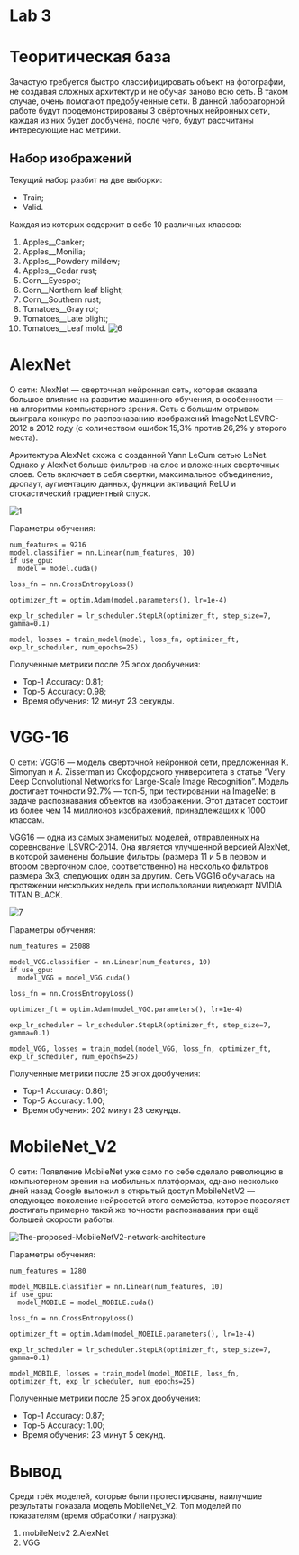 # Lab 3
# Теоритическая база
Зачастую требуется быстро классифицировать объект на фотографии, не создавая сложных архитектур и не обучая заново всю сеть. В таком случае, очень помогают предобученные сети. 
В данной лабораторной работе будут продемонстрированы 3 свёрточных нейронных сети, каждая из них будет дообучена, после чего, будут рассчитаны интересующие нас метрики.
## Набор изображений
Текущий набор разбит на две выборки:
 * Train;
 * Valid.
 
Каждая из которых содержит в себе 10 различных классов:
1. Apples__Canker;
2. Apples__Monilia;
3. Apples__Powdery mildew;
4. Apples__Сedar rust;
5. Corn__Eyespot;
6. Corn__Northern leaf blight;
7. Corn__Southern rust;
8. Tomatoes__Gray rot;
9. Tomatoes__Late blight;
10. Tomatoes__Leaf mold.
![6](https://user-images.githubusercontent.com/82668230/205057629-c4a4c0f1-af1b-4e70-b334-0a6184a42a20.jpg)

# AlexNet
О сети: AlexNet — сверточная нейронная сеть, которая оказала большое влияние на развитие машинного обучения, в особенности — на алгоритмы компьютерного зрения. Сеть с большим отрывом выиграла конкурс по распознаванию изображений ImageNet LSVRC-2012 в 2012 году (с количеством ошибок 15,3% против 26,2% у второго места).

Архитектура AlexNet схожа с созданной Yann LeCum сетью LeNet. Однако у AlexNet больше фильтров на слое и вложенных сверточных слоев. Сеть включает в себя свертки, максимальное объединение, дропаут, аугментацию данных, функции активаций ReLU и стохастический градиентный спуск.

![1](https://user-images.githubusercontent.com/82668230/205058643-81e36989-dae1-49b6-b827-a8dccd975cbb.png)

Параметры обучения:
  ```
num_features = 9216
model.classifier = nn.Linear(num_features, 10)
if use_gpu:
    model = model.cuda()

loss_fn = nn.CrossEntropyLoss()

optimizer_ft = optim.Adam(model.parameters(), lr=1e-4)

exp_lr_scheduler = lr_scheduler.StepLR(optimizer_ft, step_size=7, gamma=0.1)
```
  ```
model, losses = train_model(model, loss_fn, optimizer_ft, exp_lr_scheduler, num_epochs=25)
```
Полученные метрики после 25 эпох дообучения:
* Top-1 Accuracy: 0.81;
* Top-5 Accuracy: 0.98;
* Время обучения: 12 минут 23 секунды.

# VGG-16
О сети: VGG16 — модель сверточной нейронной сети, предложенная K. Simonyan и A. Zisserman из Оксфордского университета в статье “Very Deep Convolutional Networks for Large-Scale Image Recognition”. Модель достигает точности 92.7% — топ-5, при тестировании на ImageNet в задаче распознавания объектов на изображении. Этот датасет состоит из более чем 14 миллионов изображений, принадлежащих к 1000 классам.

VGG16 — одна из самых знаменитых моделей, отправленных на соревнование ILSVRC-2014. Она является улучшенной версией AlexNet, в которой заменены большие фильтры (размера 11 и 5 в первом и втором сверточном слое, соответственно) на несколько фильтров размера 3х3, следующих один за другим. Сеть VGG16 обучалась на протяжении нескольких недель при использовании видеокарт NVIDIA TITAN BLACK.

![7](https://user-images.githubusercontent.com/82668230/205060100-549f0383-a75f-44d2-833c-f0e5588623f7.jpg)

Параметры обучения:
  ```
num_features = 25088

model_VGG.classifier = nn.Linear(num_features, 10)
if use_gpu:
    model_VGG = model_VGG.cuda()

loss_fn = nn.CrossEntropyLoss()

optimizer_ft = optim.Adam(model_VGG.parameters(), lr=1e-4)

exp_lr_scheduler = lr_scheduler.StepLR(optimizer_ft, step_size=7, gamma=0.1)
```
  ```
model_VGG, losses = train_model(model_VGG, loss_fn, optimizer_ft, exp_lr_scheduler, num_epochs=25)
```
Полученные метрики после 25 эпох дообучения:
* Top-1 Accuracy: 0.861;
* Top-5 Accuracy: 1.00;
* Время обучения: 202 минут 23 секунды.

# MobileNet_V2
О сети: Появление MobileNet уже само по себе сделало революцию в компьютерном зрении на мобильных платформах, однако несколько дней назад Google выложил в открытый доступ MobileNetV2 — следующее поколение нейросетей этого семейства, которое позволяет достигать примерно такой же точности распознавания при ещё большей скорости работы.

![The-proposed-MobileNetV2-network-architecture](https://user-images.githubusercontent.com/82668230/205063457-b1964d15-4f4b-40a5-9eb3-4f8c3c7bf92a.png)

Параметры обучения:
  ```
num_features = 1280

model_MOBILE.classifier = nn.Linear(num_features, 10)
if use_gpu:
    model_MOBILE = model_MOBILE.cuda()

loss_fn = nn.CrossEntropyLoss()

optimizer_ft = optim.Adam(model_MOBILE.parameters(), lr=1e-4)

exp_lr_scheduler = lr_scheduler.StepLR(optimizer_ft, step_size=7, gamma=0.1)
```
  ```
model_MOBILE, losses = train_model(model_MOBILE, loss_fn, optimizer_ft, exp_lr_scheduler, num_epochs=25)
```
Полученные метрики после 25 эпох дообучения:
* Top-1 Accuracy: 0.87;
* Top-5 Accuracy: 1.00;
* Время обучения: 23 минут 5 секунд.

# Вывод

Среди трёх моделей, которые были протестированы, наилучшие результаты показала модель MobileNet_V2.
Топ моделей по показателям (время обработки / нагрузка):
1. mobileNetv2
2.AlexNet
3. VGG

